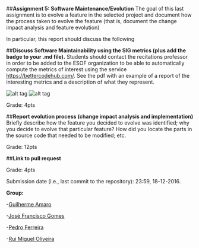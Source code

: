 ##**Assignment 5: Software Maintenance/Evolution**
The goal of this last assignment is to evolve a feature in the selected project and document how the process taken to evolve the feature (that is, document the change impact analysis and feature evolution)

In particular, this report should discuss the following

##**Discuss Software Maintainability using the SIG metrics (plus add the badge to your .md file).**
Students should contact the recitations professor in order to be added to the ESOF organization to be able to automatically compute the metrics of interest using the service https://bettercodehub.com/. 
See the pdf with an example of a report of the interesting metrics and a description of what they represent. 


![alt tag](http://icecream.me/uploads/6ddb59eff0ed22cbfcf68e6af0be7841.png)
![alt tag](http://icecream.me/uploads/2439771fc8bbb7c4ee0e624c6de49379.png)


Grade: 4pts

##**Report evolution process (change impact analysis and implementation)**
Briefly describe how the feature you decided to evolve was identified; why you decide to evolve that particular feature? How did you locate the parts in the source code that needed to be modified; etc.  

Grade: 12pts

##**Link to pull request**

Grade: 4pts

Submission date (i.e., last commit to the repository): 23:59, 18-12-2016.

**Group:**

 -[Guilherme Amaro](https://github.com/PORShoterxx)

 -[José Francisco Gomes](https://github.com/teresa-Guilherme/)

 -[Pedro Ferreira](https://github.com/pedrof81)

 -[Rui Miguel Oliveira](https://github.com/ruimoliveira)
